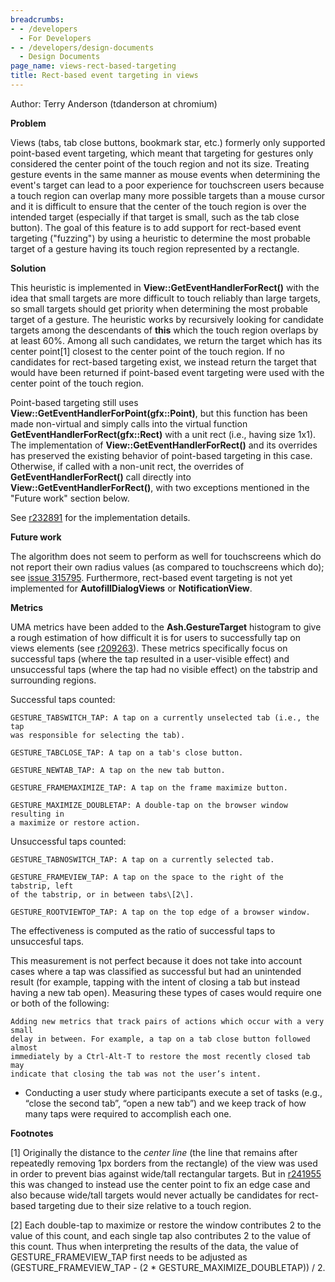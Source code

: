 ```yaml
---
breadcrumbs:
- - /developers
  - For Developers
- - /developers/design-documents
  - Design Documents
page_name: views-rect-based-targeting
title: Rect-based event targeting in views
---
```


Author: Terry Anderson (tdanderson at chromium)

**Problem**

Views (tabs, tab close buttons, bookmark star, etc.) formerly only supported
point-based event targeting, which meant that targeting for gestures only
considered the center point of the touch region and not its size. Treating
gesture events in the same manner as mouse events when determining the event's
target can lead to a poor experience for touchscreen users because a touch
region can overlap many more possible targets than a mouse cursor and it is
difficult to ensure that the center of the touch region is over the intended
target (especially if that target is small, such as the tab close button). The
goal of this feature is to add support for rect-based event targeting
("fuzzing") by using a heuristic to determine the most probable target of a
gesture having its touch region represented by a rectangle.

**Solution**

This heuristic is implemented in **View::GetEventHandlerForRect()** with the
idea that small targets are more difficult to touch reliably than large targets,
so small targets should get priority when determining the most probable target
of a gesture. The heuristic works by recursively looking for candidate targets
among the descendants of **this** which the touch region overlaps by at least
60%. Among all such candidates, we return the target which has its center
point\[1\] closest to the center point of the touch region. If no candidates for
rect-based targeting exist, we instead return the target that would have been
returned if point-based event targeting were used with the center point of the
touch region.

Point-based targeting still uses **View::GetEventHandlerForPoint(gfx::Point)**,
but this function has been made non-virtual and simply calls into the virtual
function **GetEventHandlerForRect(gfx::Rect)** with a unit rect (i.e., having
size 1x1). The implementation of **View::GetEventHandlerForRect()** and its
overrides has preserved the existing behavior of point-based targeting in this
case. Otherwise, if called with a non-unit rect, the overrides of
**GetEventHandlerForRect()** call directly into
**View::GetEventHandlerForRect()**, with two exceptions mentioned in the "Future
work" section below.

See
[r232891](https://src.chromium.org/viewvc/chrome?view=revision&revision=232891)
for the implementation details.

**Future work**

The algorithm does not seem to perform as well for touchscreens which do not
report their own radius values (as compared to touchscreens which do); see
[issue 315795](https://code.google.com/p/chromium/issues/detail?id=315795).
Furthermore, rect-based event targeting is not yet implemented for
**AutofillDialogViews** or **NotificationView**.

**Metrics**

UMA metrics have been added to the **Ash.GestureTarget** histogram to give a
rough estimation of how difficult it is for users to successfully tap on views
elements (see
[r209263](https://src.chromium.org/viewvc/chrome?revision=209263&view=revision)).
These metrics specifically focus on successful taps (where the tap resulted in a
user-visible effect) and unsuccessful taps (where the tap had no visible effect)
on the tabstrip and surrounding regions.

Successful taps counted:

    GESTURE_TABSWITCH_TAP: A tap on a currently unselected tab (i.e., the tap
    was responsible for selecting the tab).

    GESTURE_TABCLOSE_TAP: A tap on a tab's close button.

    GESTURE_NEWTAB_TAP: A tap on the new tab button.

    GESTURE_FRAMEMAXIMIZE_TAP: A tap on the frame maximize button.

    GESTURE_MAXIMIZE_DOUBLETAP: A double-tap on the browser window resulting in
    a maximize or restore action.

Unsuccessful taps counted:

    GESTURE_TABNOSWITCH_TAP: A tap on a currently selected tab.

    GESTURE_FRAMEVIEW_TAP: A tap on the space to the right of the tabstrip, left
    of the tabstrip, or in between tabs\[2\].

    GESTURE_ROOTVIEWTOP_TAP: A tap on the top edge of a browser window.

The effectiveness is computed as the ratio of successful taps to unsuccesful
taps.

This measurement is not perfect because it does not take into account cases
where a tap was classified as successful but had an unintended result (for
example, tapping with the intent of closing a tab but instead having a new tab
open). Measuring these types of cases would require one or both of the
following:

    Adding new metrics that track pairs of actions which occur with a very small
    delay in between. For example, a tap on a tab close button followed almost
    immediately by a Ctrl-Alt-T to restore the most recently closed tab may
    indicate that closing the tab was not the user’s intent.

*   Conducting a user study where participants execute a set of tasks
            (e.g., “close the second tab”, “open a new tab”) and we keep track
            of how many taps were required to accomplish each one.

**Footnotes**

\[1\] Originally the distance to the *center line* (the line that remains after
repeatedly removing 1px borders from the rectangle) of the view was used in
order to prevent bias against wide/tall rectangular targets. But in
[r241955](https://src.chromium.org/viewvc/chrome?revision=241955&view=revision)
this was changed to instead use the center point to fix an edge case and also
because wide/tall targets would never actually be candidates for rect-based
targeting due to their size relative to a touch region.

\[2\] Each double-tap to maximize or restore the window contributes 2 to the
value of this count, and each single tap also contributes 2 to the value of this
count. Thus when interpreting the results of the data, the value of
GESTURE_FRAMEVIEW_TAP first needs to be adjusted as (GESTURE_FRAMEVIEW_TAP - (2
\* GESTURE_MAXIMIZE_DOUBLETAP)) / 2.
